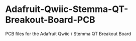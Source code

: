 # Adafruit-Qwiic-Stemma-QT-Breakout-Board-PCB
PCB files for the Adafruit Qwiic / Stemma QT Breakout Board
